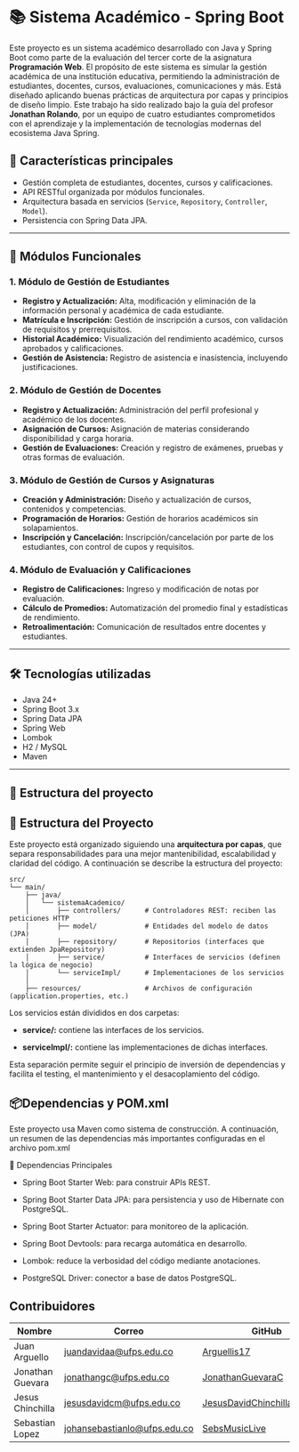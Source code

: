 # 📚 Sistema Académico - Spring Boot

Este proyecto es un sistema académico desarrollado con Java y Spring Boot como parte de la evaluación del tercer corte de la asignatura **Programación Web**. 
El propósito de este sistema es simular la gestión académica de una institución educativa, permitiendo la administración de estudiantes, docentes, cursos, evaluaciones, comunicaciones y más. Está diseñado aplicando buenas prácticas de arquitectura por capas y principios de diseño limpio.
Este trabajo ha sido realizado bajo la guía del profesor **Jonathan Rolando**, por un equipo de cuatro estudiantes comprometidos con el aprendizaje y la implementación de tecnologías modernas del ecosistema Java Spring.

## 🚀 Características principales

- Gestión completa de estudiantes, docentes, cursos y calificaciones.
- API RESTful organizada por módulos funcionales.
- Arquitectura basada en servicios (`Service`, `Repository`, `Controller`, `Model`).
- Persistencia con Spring Data JPA.

---

## 🧩 Módulos Funcionales

### 1. Módulo de Gestión de Estudiantes
- **Registro y Actualización:** Alta, modificación y eliminación de la información personal y académica de cada estudiante.
- **Matrícula e Inscripción:** Gestión de inscripción a cursos, con validación de requisitos y prerrequisitos.
- **Historial Académico:** Visualización del rendimiento académico, cursos aprobados y calificaciones.
- **Gestión de Asistencia:** Registro de asistencia e inasistencia, incluyendo justificaciones.

### 2. Módulo de Gestión de Docentes
- **Registro y Actualización:** Administración del perfil profesional y académico de los docentes.
- **Asignación de Cursos:** Asignación de materias considerando disponibilidad y carga horaria.
- **Gestión de Evaluaciones:** Creación y registro de exámenes, pruebas y otras formas de evaluación.

### 3. Módulo de Gestión de Cursos y Asignaturas
- **Creación y Administración:** Diseño y actualización de cursos, contenidos y competencias.
- **Programación de Horarios:** Gestión de horarios académicos sin solapamientos.
- **Inscripción y Cancelación:** Inscripción/cancelación por parte de los estudiantes, con control de cupos y requisitos.

### 4. Módulo de Evaluación y Calificaciones
- **Registro de Calificaciones:** Ingreso y modificación de notas por evaluación.
- **Cálculo de Promedios:** Automatización del promedio final y estadísticas de rendimiento.
- **Retroalimentación:** Comunicación de resultados entre docentes y estudiantes.

---

## 🛠️ Tecnologías utilizadas

- Java 24+
- Spring Boot 3.x
- Spring Data JPA
- Spring Web
- Lombok
- H2 / MySQL
- Maven

---

## 📁 Estructura del proyecto

## 🧱 Estructura del Proyecto

Este proyecto está organizado siguiendo una **arquitectura por capas**, que separa responsabilidades para una mejor mantenibilidad, escalabilidad y claridad del código. A continuación se describe la estructura del proyecto:

```plaintext
src/
└── main/
    ├── java/
    │   └── sistemaAcademico/
    │       ├── controllers/      # Controladores REST: reciben las peticiones HTTP
    │       ├── model/            # Entidades del modelo de datos (JPA)
    │       ├── repository/       # Repositorios (interfaces que extienden JpaRepository)
    │       ├── service/          # Interfaces de servicios (definen la lógica de negocio)
    │       └── serviceImpl/      # Implementaciones de los servicios
    │
    ├── resources/                # Archivos de configuración (application.properties, etc.)

```
Los servicios están divididos en dos carpetas:

- __service/:__ contiene las interfaces de los servicios.

- __serviceImpl/:__ contiene las implementaciones de dichas interfaces.

Esta separación permite seguir el principio de inversión de dependencias y facilita el testing, el mantenimiento y el desacoplamiento del código.

## 📦Dependencias y POM.xml

Este proyecto usa Maven como sistema de construcción. A continuación, un resumen de las dependencias más importantes configuradas en el archivo pom.xml

🧰 Dependencias Principales

- Spring Boot Starter Web: para construir APIs REST.

- Spring Boot Starter Data JPA: para persistencia y uso de Hibernate con PostgreSQL.

- Spring Boot Starter Actuator: para monitoreo de la aplicación.

- Spring Boot Devtools: para recarga automática en desarrollo.

- Lombok: reduce la verbosidad del código mediante anotaciones.

- PostgreSQL Driver: conector a base de datos PostgreSQL.

## Contribuidores

| Nombre              | Correo                               | GitHub                                      |
|---------------------|--------------------------------------|---------------------------------------------|
| Juan Arguello       | juandavidaa@ufps.edu.co              | [Arguellis17](https://github.com/Arguellis17) |
| Jonathan Guevara    | jonathangc@ufps.edu.co               | [JonathanGuevaraC](https://github.com/JonathanGuevaraC) |
| Jesus Chinchilla    | jesusdavidcm@ufps.edu.co             | [JesusDavidChinchillaMachuca](https://github.com/JesusDavidChinchillaMachuca) |
| Sebastian Lopez     | johansebastianlo@ufps.edu.co         | [SebsMusicLive](https://github.com/SebsMusicLive) |


